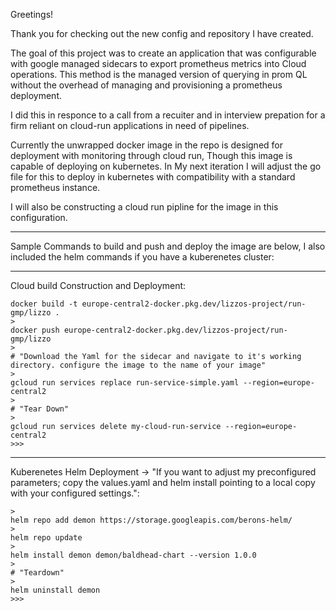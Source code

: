 Greetings!

Thank you for checking out the new config and repository I have created. 

The goal of this project was to create an application that was configurable with google managed sidecars to export prometheus metrics into Cloud operations.
This method is the managed version of querying in prom QL without the overhead of managing and provisioning a prometheus deployment.

I did this in responce to a call from a recuiter and in interview prepation for a firm reliant on cloud-run applications in need of pipelines. 

Currently the unwrapped docker image in the repo is designed for deployment with monitoring through cloud run, Though this image is capable of deploying on kubernetes.
In My next iteration I will adjust the go file for this to deploy in kubernetes with compatibility with a standard prometheus instance. 

I will also be constructing a cloud run pipline for the image in this configuration.

---


Sample Commands to build and push and deploy the image are below, I also included the helm commands if you have a kuberenetes cluster:

---
Cloud build Construction and Deployment:


```
docker build -t europe-central2-docker.pkg.dev/lizzos-project/run-gmp/lizzo .
>
docker push europe-central2-docker.pkg.dev/lizzos-project/run-gmp/lizzo
>
# "Download the Yaml for the sidecar and navigate to it's working directory. configure the image to the name of your image"
>
gcloud run services replace run-service-simple.yaml --region=europe-central2
>
# "Tear Down"
>
gcloud run services delete my-cloud-run-service --region=europe-central2
>>>
```
---

Kuberenetes Helm Deployment -> "If you want to adjust my preconfigured parameters; copy the values.yaml and helm install pointing to a local copy with your configured settings.":

```
>
helm repo add demon https://storage.googleapis.com/berons-helm/
>
helm repo update
>
helm install demon demon/baldhead-chart --version 1.0.0
>
# "Teardown" 
>
helm uninstall demon
>>>
```
